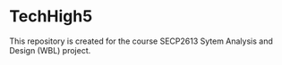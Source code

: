 # TechHigh5
This repository is created for the course SECP2613 Sytem Analysis and Design (WBL) project.
